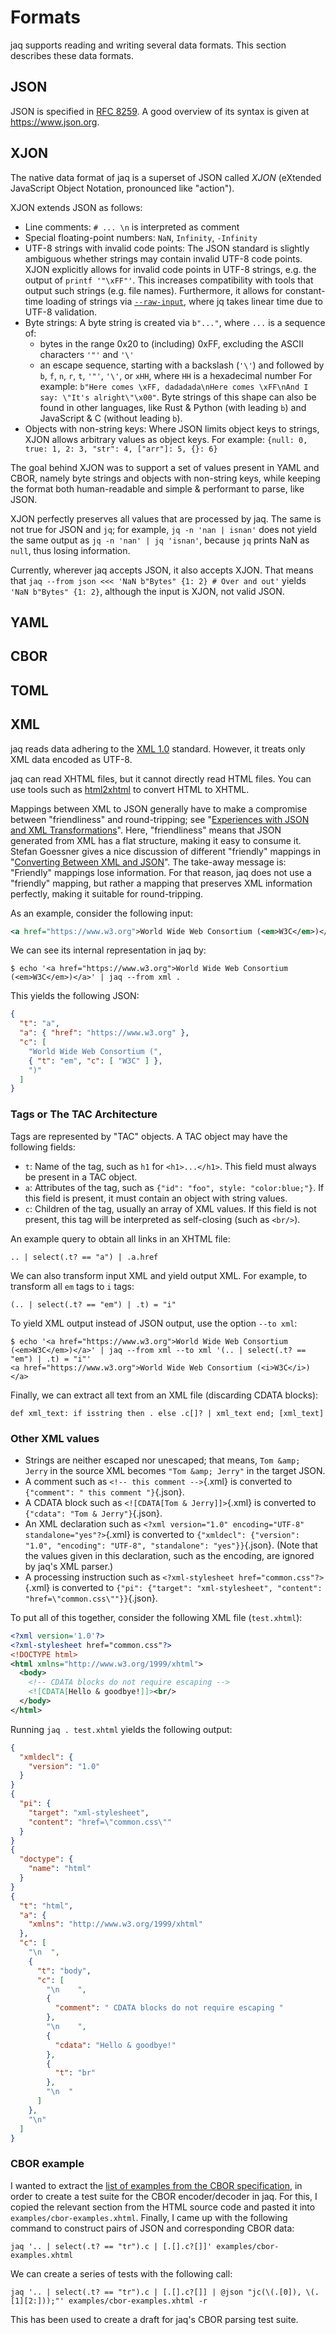 # Formats

jaq supports reading and writing several data formats.
This section describes these data formats.

## JSON

JSON is specified in [RFC 8259](https://datatracker.ietf.org/doc/html/rfc8259).
A good overview of its syntax is given at <https://www.json.org>.

## XJON

The native data format of jaq is a superset of JSON called *XJON*
(eXtended JavaScript Object Notation, pronounced like "action").

XJON extends JSON as follows:

- Line comments: `# ... \n` is interpreted as comment
- Special floating-point numbers: `NaN`, `Infinity`, `-Infinity`
- UTF-8 strings with invalid code points:
  The JSON standard is slightly ambiguous whether
  strings may contain invalid UTF-8 code points.
  XJON explicitly allows for invalid code points in UTF-8 strings,
  e.g. the output of `printf '"\xFF"'`.
  This increases compatibility with tools that output such strings (e.g. file names).
  Furthermore, it allows for constant-time loading of strings via [`--raw-input`](#--raw-input),
  where jq takes linear time due to UTF-8 validation.
- Byte strings:
  A byte string is created via `b"..."`, where `...` is a sequence of:
    - bytes in the range 0x20 to (including) 0xFF,
      excluding the ASCII characters `'"'` and `'\'`
    - an escape sequence, starting with a backslash (`'\'`) and followed by
      `b`, `f`, `n`, `r`, `t`, `'"'`, `'\'`, or
      `xHH`, where `HH` is a hexadecimal number
  For example: `b"Here comes \xFF, dadadada\nHere comes \xFF\nAnd I say: \"It's alright\"\x00"`.
  Byte strings of this shape can also be found in other languages, like
  Rust & Python (with leading `b`) and JavaScript & C (without leading `b`).
- Objects with non-string keys:
  Where JSON limits object keys to strings,
  XJON allows arbitrary values as object keys.
  For example: `{null: 0, true: 1, 2: 3, "str": 4, ["arr"]: 5, {}: 6}`

The goal behind XJON was to
support a set of values present in YAML and CBOR, namely
byte strings and objects with non-string keys, while keeping the format
both human-readable and simple & performant to parse, like JSON.

XJON perfectly preserves all values that are processed by jaq.
The same is not true for JSON and `jq`;
for example,
`jq -n 'nan | isnan'` does not yield the same output as
`jq -n 'nan' | jq 'isnan'`,
because `jq` prints NaN as `null`, thus losing information.

Currently, wherever jaq accepts JSON, it also accepts XJON.
That means that
`jaq --from json <<< 'NaN b"Bytes" {1: 2} # Over and out'` yields
`'NaN b"Bytes" {1: 2}`, although the input is XJON, not valid JSON.

## YAML

## CBOR

## TOML

## XML

jaq reads data adhering to the [XML 1.0](https://www.w3.org/TR/xml/) standard.
However, it treats only XML data encoded as UTF-8.

jaq can read XHTML files, but it cannot directly read HTML files.
You can use tools such as
[html2xhtml](https://github.com/jfisteus/html2xhtml) to convert HTML to XHTML.

Mappings between XML to JSON generally have to make a compromise between
"friendliness" and round-tripping;
see "[Experiences with JSON and XML Transformations]".
Here, "friendliness" means that JSON generated from XML has a flat structure,
making it easy to consume it.
Stefan Goessner gives a nice discussion of different "friendly" mappings in
"[Converting Between XML and JSON]".
The take-away message is: "Friendly" mappings lose information.
For that reason, jaq does not use a "friendly" mapping, but rather
a mapping that preserves XML information perfectly,
making it suitable for round-tripping.

[Experiences with JSON and XML Transformations]: https://www.w3.org/2011/10/integration-workshop/p/XML_JSON_mapping_paper.pdf
[Converting Between XML and JSON]: https://www.xml.com/pub/a/2006/05/31/converting-between-xml-and-json.html

As an example, consider the following input:

~~~ xml
<a href="https://www.w3.org">World Wide Web Consortium (<em>W3C</em>)</a>
~~~

We can see its internal representation in jaq by:

~~~
$ echo '<a href="https://www.w3.org">World Wide Web Consortium (<em>W3C</em>)</a>' | jaq --from xml .
~~~

This yields the following JSON:

~~~ json
{
  "t": "a",
  "a": { "href": "https://www.w3.org" },
  "c": [
    "World Wide Web Consortium (",
    { "t": "em", "c": [ "W3C" ] },
    ")"
  ]
}
~~~

### Tags or The TAC Architecture

Tags are represented by "TAC" objects. A TAC object may have the following fields:

- `t`: Name of the tag, such as `h1` for `<h1>...</h1>`.
  This field must always be present in a TAC object.
- `a`: Attributes of the tag, such as `{"id": "foo", style: "color:blue;"}`.
  If this field is present, it must contain an object with string values.
- `c`: Children of the tag, usually an array of XML values.
  If this field is not present, this tag will be interpreted as self-closing (such as `<br/>`).

An example query to obtain all links in an XHTML file:

~~~ jq
.. | select(.t? == "a") | .a.href
~~~

We can also transform input XML and yield output XML.
For example, to transform all `em` tags to `i` tags:

~~~ jq
(.. | select(.t? == "em") | .t) = "i"
~~~

To yield XML output instead of JSON output, use the option `--to xml`:

~~~
$ echo '<a href="https://www.w3.org">World Wide Web Consortium (<em>W3C</em>)</a>' | jaq --from xml --to xml '(.. | select(.t? == "em") | .t) = "i"'
<a href="https://www.w3.org">World Wide Web Consortium (<i>W3C</i>)</a>
~~~

Finally, we can extract all text from an XML file (discarding CDATA blocks):

~~~ jq
def xml_text: if isstring then . else .c[]? | xml_text end; [xml_text]
~~~

### Other XML values

- Strings are neither escaped nor unescaped; that means,
   `Tom &amp; Jerry`  in the source XML becomes
  `"Tom &amp; Jerry"` in the target JSON.
- A comment such as `<!-- this comment -->`{.xml} is converted to
  `{"comment": " this comment "}`{.json}.
- A CDATA block such as `<![CDATA[Tom & Jerry]]>`{.xml} is converted to
  `{"cdata": "Tom & Jerry"}`{.json}.
- An XML declaration such as
  `<?xml version="1.0" encoding="UTF-8" standalone="yes"?>`{.xml} is converted to
  `{"xmldecl": {"version": "1.0", "encoding": "UTF-8", "standalone": "yes"}}`{.json}.
  (Note that the values given in this declaration, such as the encoding,
  are ignored by jaq's XML parser.)
- A processing instruction such as
  `<?xml-stylesheet href="common.css"?>`{.xml} is converted to
  `{"pi": {"target": "xml-stylesheet", "content": "href=\"common.css\""}}`{.json}.

To put all of this together, consider the following XML file (`test.xhtml`):

~~~ xml
<?xml version='1.0'?>
<?xml-stylesheet href="common.css"?>
<!DOCTYPE html>
<html xmlns="http://www.w3.org/1999/xhtml">
  <body>
    <!-- CDATA blocks do not require escaping -->
    <![CDATA[Hello & goodbye!]]><br/>
  </body>
</html>
~~~

Running `jaq . test.xhtml` yields the following output:

~~~ json
{
  "xmldecl": {
    "version": "1.0"
  }
}
{
  "pi": {
    "target": "xml-stylesheet",
    "content": "href=\"common.css\""
  }
}
{
  "doctype": {
    "name": "html"
  }
}
{
  "t": "html",
  "a": {
    "xmlns": "http://www.w3.org/1999/xhtml"
  },
  "c": [
    "\n  ",
    {
      "t": "body",
      "c": [
        "\n    ",
        {
          "comment": " CDATA blocks do not require escaping "
        },
        "\n    ",
        {
          "cdata": "Hello & goodbye!"
        },
        {
          "t": "br"
        },
        "\n  "
      ]
    },
    "\n"
  ]
}
~~~

### CBOR example

I wanted to extract the
[list of examples from the CBOR specification](https://www.rfc-editor.org/rfc/rfc8949.html#name-examples-of-encoded-cbor-da),
in order to create a test suite for the CBOR encoder/decoder in jaq.
For this, I copied the relevant section from the HTML source code and
pasted it into `examples/cbor-examples.xhtml`.
Finally, I came up with the following command to construct
pairs of JSON and corresponding CBOR data:

    jaq '.. | select(.t? == "tr").c | [.[].c?[]]' examples/cbor-examples.xhtml

We can create a series of tests with the following call:

    jaq '.. | select(.t? == "tr").c | [.[].c?[]] | @json "jc(\(.[0]), \(.[1][2:]));"' examples/cbor-examples.xhtml -r

This has been used to create a draft for jaq's CBOR parsing test suite.
